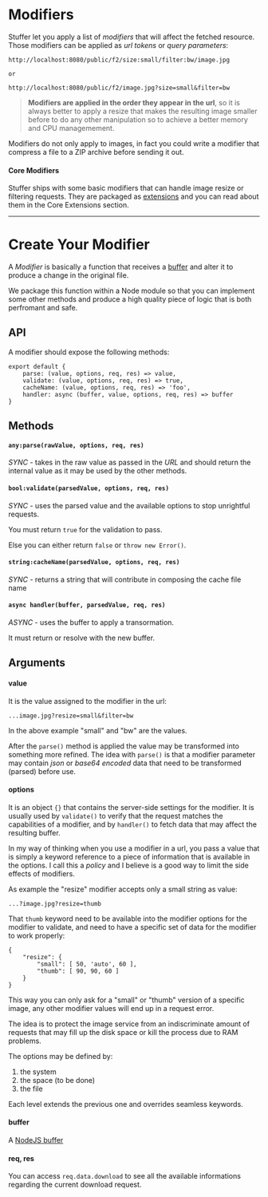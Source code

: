 # Modifiers

Stuffer let you apply a list of _modifiers_ that will affect the fetched resource. 
Those modifiers can be applied as _url tokens_ or _query parameters_:

    http://localhost:8080/public/f2/size:small/filter:bw/image.jpg

    or

    http://localhost:8080/public/f2/image.jpg?size=small&filter=bw

> **Modifiers are applied in the order they appear in the url**, so it is always better to apply
> a resize that makes the resulting image smaller before to do any other manipulation so to
> achieve a better memory and CPU managemement.

Modifiers do not only apply to images, in fact you could write a modifier that compress a file
to a ZIP archive before sending it out.

#### Core Modifiers

Stuffer ships with some basic modifiers that can handle image resize or filtering
requests. They are packaged as [extensions](./extensions.md) and you can read about
them in the Core Extensions section.

---

# Create Your Modifier

A _Modifier_ is basically a function that receives a [buffer](https://nodejs.org/api/buffer.html)
and alter it to produce a change in the original file.

We package this function within a Node module so that you can implement some other
methods and produce a high quality piece of logic that is both perfromant and safe.

## API

A modifier should expose the following methods:

    export default {
        parse: (value, options, req, res) => value,
        validate: (value, options, req, res) => true,
        cacheName: (value, options, req, res) => 'foo',
        handler: async (buffer, value, options, req, res) => buffer
    }

## Methods

#### `any:parse(rawValue, options, req, res)`

_SYNC_ - takes in the raw value as passed in the _URL_ and should return the internal
value as it may be used by the other methods.

#### `bool:validate(parsedValue, options, req, res)`

_SYNC_ - uses the parsed value and the available options to stop unrightful requests.

You must return `true` for the validation to pass.

Else you can either return `false` or `throw new Error()`.

#### `string:cacheName(parsedValue, options, req, res)`

_SYNC_ - returns a string that will contribute in composing the cache file name

#### `async handler(buffer, parsedValue, req, res)`

_ASYNC_ - uses the buffer to apply a transormation. 

It must return or resolve with the new buffer.

## Arguments

#### value

It is the value assigned to the modifier in the url:

    ...image.jpg?resize=small&filter=bw

In the above example "small" and "bw" are the values.

After the `parse()` method is applied the value may be transformed into something
more refined. The idea with `parse()` is that a modifier parameter may contain
_json_  or _base64 encoded_  data that need to be transformed (parsed) before use.

#### options

It is an object `{}` that contains the server-side settings for the modifier.
It is usually used by `validate()` to verify that the request matches the capabilities
of a modifier, and by `handler()` to fetch data that may affect the resulting buffer.

In my way of thinking when you use a modifier in a url, you pass a value that is simply
a keyword reference to a piece of information that is available in the options. I call
this a *policy* and I believe is a good way to limit the side effects of modifiers.

As example the "resize" modifier accepts only a small string as value:

    ...?image.jpg?resize=thumb

That `thumb` keyword need to be available into the modifier options for the modifier
to validate, and need to have a specific set of data for the modifier to work properly:

    {
        "resize": {
            "small": [ 50, 'auto', 60 ],
            "thumb": [ 90, 90, 60 ]
        }
    }

This way you can only ask for a "small" or "thumb" version of a specific image, any other
modifier values will end up in a request error.

The idea is to protect the image service from an indiscriminate amount of requests that may
fill up the disk space or kill the process due to RAM problems.

The options may be defined by:

1. the system
2. the space (to be done)
3. the file

Each level extends the previous one and overrides seamless keywords.

#### buffer

A [NodeJS buffer](https://nodejs.org/api/buffer.html)

#### req, res

You can access `req.data.download` to see all the available informations regarding the current
download request.

